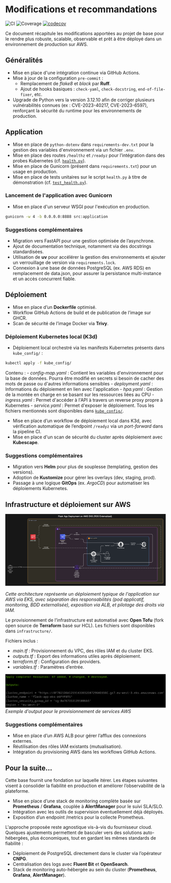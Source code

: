 # Modifications et recommandations

![CI](https://github.com/cecilegltslmcs/testing-repository-simple-python/actions/workflows/ci.yml/badge.svg)
![Coverage](https://img.shields.io/badge/coverage-via--pytest-blue)
[![codecov](https://codecov.io/gh/cecilegltslmcs/testing-repository-simple-python/branch/main/graph/badge.svg)](https://codecov.io/gh/cecilegltslmcs/testing-repository-simple-python)

Ce document récapitule les modifications apportées au projet de base pour le rendre plus robuste, scalable, observable et prêt à être déployé dans un environnement de production sur AWS.

## Généralités

- Mise en place d'une intégration continue via GitHub Actions.
- Mise à jour de la configuration `pre-commit` :
    - Remplacement de *flake8* et *black* par **Ruff**.
    - Ajout de hooks basiques : `check-yaml`, `check-docstring`, `end-of-file-fixer`, etc.
- Upgrade de Python vers la version 3.12.10 afin de corriger plusieurs vulnérabilités connues (ex : CVE-2023-40217, CVE-2023-6597), renforçant la sécurité du runtime pour les environnements de production.

## Application

- Mise en place de `python-dotenv` dans `requirements-dev.txt` pour la gestion des variables d'environnement via un fichier `.env`.
- Mise en place des routes `/healthz` et `/readyz` pour l’intégration dans des probes Kubernetes (cf. [`health.py`](src/routes/health.py)).
- Mise en place de Gunicorn (présent dans `requirements.txt`) pour un usage en production.
- Mise en place de tests unitaires sur le script `health.py` à titre de démonstration (cf. [`test_health.py`](tests/test_health.py)).

### Lancement de l'application avec Gunicorn

- Mise en place d'un serveur WSGI pour l'exécution en production. 

```bash
gunicorn -w 4 -b 0.0.0.0:8888 src:application
```

### Suggestions complémentaires

- Migration vers FastAPI pour une gestion optimisée de l’asynchrone.
- Ajout de documentation technique, notamment via des docstrings standardisées.
- Utilisation de __uv__ pour accélérer la gestion des environnements et ajouter un verrouillage de version via `requirements.lock`.
- Connexion à une base de données PostgreSQL (ex. AWS RDS) en remplacement de data.json, pour assurer la persistance multi-instance et un accès concurrent fiable.

## Déploiement

- Mise en place d’un __Dockerfile__ optimisé.
- Workflow GitHub Actions de build et de publication de l’image sur GHCR.
- Scan de sécurité de l’image Docker via __Trivy__.

### Déploiement Kubernetes local (K3d)

- Déploiement local orchestré via les manifests Kubernetes présents dans `kube_config/` :
```bash
kubectl apply -f kube_config/
```
Contenu :
    - _config-map.yaml_ : Contient les variables d'environnement pour la base de données. Pourra être modifié en secrets si besoin de cacher des mots de passe ou d'autres informations sensibles
    - _deployment.yaml_ : Informations du déploiement en lien avec l'application
    - _hpa.yaml_ : Gestion de la montée en charge en se basant sur les ressources liées au CPU
    - _ingress.yaml_ : Permet d'accéder à l'API à travers un reverse proxy propre à Kubernetes
    - _service.yaml_ : Permet d'exposer le déploiement.
Tous les fichiers mentionnés sont disponibles dans [`kube_config/`](kube_config/).

- Mise en place d’un workflow de déploiement local dans K3d, avec vérification automatique de l’endpoint `/readyz` via un _port-forward_ dans la pipeline CI.
- Mise en place d'un scan de sécurité du cluster après déploiement avec __Kubescape__.

### Suggestions complémentaires

- Migration vers __Helm__ pour plus de souplesse (templating, gestion des versions).
- Adoption de __Kustomize__ pour gérer les overlays (dev, staging, prod).
- Passage à une logique __GitOps__ (ex. _ArgoCD_) pour automatiser les déploiements Kubernetes.

## Infrastructure et déploiement sur AWS

![alt text](Illustrations/infrastructure.png)

_Cette architecture représente un déploiement typique de l'application sur AWS via EKS, avec séparation des responsabilités (pod applicatif, monitoring, BDD externalisée), exposition via ALB, et pilotage des droits via IAM._

Le provisionnement de l’infrastructure est automatisé avec __Open Tofu__ (fork open source de __Terraform__ basé sur HCL). Les fichiers sont disponibles dans `infrastructure/`.

Fichiers inclus : 
- _main.tf_ : Provisionnement du VPC, des rôles IAM et du cluster EKS.
- _outputs.tf_ : Export des informations utiles après déploiement.
- _terraform.tf_ : Configuration des providers.
- _variables.tf_ : Paramètres d’entrée.

![alt text](Illustrations/output_tofu.png)
_Exemple d'output pour le provisionnement de services AWS_

### Suggestions complémentaires

- Mise en place d’un AWS ALB pour gérer l’afflux des connexions externes.
- Réutilisation des rôles IAM existants (mutualisation).
- Intégration du provisioning AWS dans les workflows GitHub Actions.

## Pour la suite...

Cette base fournit une fondation sur laquelle itérer. Les étapes suivantes visent à consolider la fiabilité en production et améliorer l’observabilité de la plateforme.

- Mise en place d’une stack de monitoring complète basée sur __Prometheus__ / __Grafana__, couplée à __AlertManager__ pour le suivi SLA/SLO.
- Intégration avec les outils de supervision éventuellement déjà déployés.
- Exposition d’un endpoint /metrics pour la collecte Prometheus.

L'approche proposée reste agnostique vis-à-vis du fournisseur cloud. Quelques ajustements permettent de basculer vers des solutions auto-hébergées, plus économiques, tout en gardant les mêmes standards de fiabilité :
- Déploiement de PostgreSQL directement dans le cluster via l’opérateur __CNPG__.
- Centralisation des logs avec __Fluent Bit__ et __OpenSearch__.
- Stack de monitoring auto-hébergée au sein du cluster (__Prometheus__, __Grafana__, __AlertManager__).